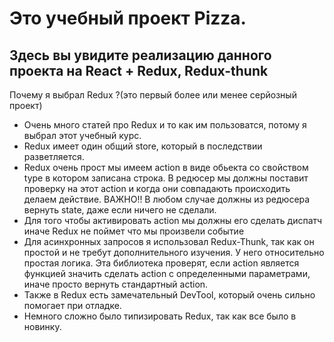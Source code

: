 # Это учебный проект Pizza.

## Здесь вы увидите реализацию данного проекта на React + Redux, Redux-thunk

Почему я выбрал Redux ?(это первый более или менее серйозный проект)
- Очень много статей про Redux и то как им пользоватся, потому я выбрал этот учебный курс.
- Redux имеет один общий store, который в последствии разветляется.
- Redux очень прост мы имеем action в виде обьекта со свойством type в котором записана строка. В редюсер мы должны поставит проверку на этот action и когда они совпадають происходить делаем действие. ВАЖНО!! В любом случае должны из редюсера вернуть state, даже если ничего не сделали.
- Для того чтобы активировать action мы должны его сделать диспатч иначе Redux не поймет что мы произвели событие
- Для асинхронных запросов я использовал Redux-Thunk, так как он простой и не требут дополнительного изучения. У него относительно простая логика. Эта библиотека проверят, если action является функцией значить сделать action с определенными параметрами, иначе просто вернуть стандартный action.
- Также в Redux есть замечательный DevTool, который очень сильно помогает при отладке.   
- Немного сложно было типизировать Redux, так как все было в новинку.    